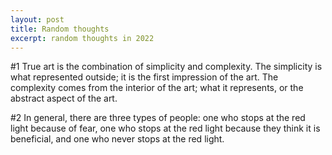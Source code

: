 ```yaml
---
layout: post
title: Random thoughts
excerpt: random thoughts in 2022
---
```


\#1 True art is the combination of simplicity and complexity. The simplicity is what represented outside; it is the first impression of the art. The complexity comes from the interior of the art; what it represents, or the abstract aspect of the art. 

\#2 In general, there are three types of people: one who stops at the red light because of fear, one who stops at the red light because they think it is beneficial, and one who never stops at the red light.